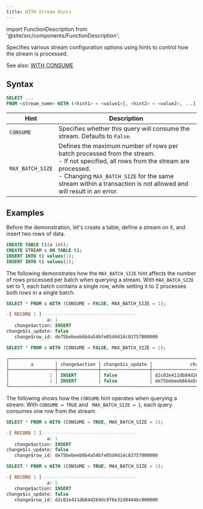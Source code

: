 ```yaml
---
title: WITH Stream Hints
---
```

import FunctionDescription from '@site/src/components/FunctionDescription';

<FunctionDescription description="Introduced or updated: v1.2.670"/>

Specifies various stream configuration options using hints to control how the stream is processed.

See also: [WITH CONSUME](with-consume.md)

## Syntax

```sql
SELECT ...
FROM <stream_name> WITH (<hint1> = <value1>[, <hint2> = <value2>, ...])
```

| Hint             | Description                                                                                                                                                                               |
|------------------|-------------------------------------------------------------------------------------------------------------------------------------------------------------------------------------------|
| `CONSUME`        | Specifies whether this query will consume the stream. Defaults to `False`.                                                                                                                |
| `MAX_BATCH_SIZE` | Defines the maximum number of rows per batch processed from the stream.<br/>- If not specified, all rows from the stream are processed.<br/>- Changing `MAX_BATCH_SIZE` for the same stream within a transaction is not allowed and will result in an error. |

## Examples

Before the demonstration, let's create a table, define a stream on it, and insert two rows of data.

```sql
CREATE TABLE t1(a int);
CREATE STREAM s ON TABLE t1;
INSERT INTO t1 values(1);
INSERT INTO t1 values(2);
```

The following demonstrates how the `MAX_BATCH_SIZE` hint affects the number of rows processed per batch when querying a stream. With `MAX_BATCH_SIZE` set to 1, each batch contains a single row, while setting it to 2 processes both rows in a single batch.

```sql
SELECT * FROM s WITH (CONSUME = FALSE, MAX_BATCH_SIZE = 1);

-[ RECORD 1 ]-----------------------------------
               a: 1
   change$action: INSERT
change$is_update: false
   change$row_id: de75bebeeb6b4a54bfe05d4d14c83757000000

SELECT * FROM s WITH (CONSUME = FALSE, MAX_BATCH_SIZE = 2);

┌─────────────────────────────────────────────────────────────────────────────────────────────┐
│        a        │ change$action │ change$is_update │              change$row_id             │
├─────────────────┼───────────────┼──────────────────┼────────────────────────────────────────┤
│               2 │ INSERT        │ false            │ d2c02e411db84d269dc9f6e32d8444bc000000 │
│               1 │ INSERT        │ false            │ de75bebeeb6b4a54bfe05d4d14c83757000000 │
└─────────────────────────────────────────────────────────────────────────────────────────────┘
```

The following shows how the `CONSUME` hint operates when querying a stream. With `CONSUME = TRUE` and ` MAX_BATCH_SIZE = 1`, each query consumes one row from the stream.

```sql
SELECT * FROM s WITH (CONSUME = TRUE, MAX_BATCH_SIZE = 1);

-[ RECORD 1 ]-----------------------------------
               a: 1
   change$action: INSERT
change$is_update: false
   change$row_id: de75bebeeb6b4a54bfe05d4d14c83757000000

SELECT * FROM s WITH (CONSUME = TRUE, MAX_BATCH_SIZE = 1);

-[ RECORD 1 ]-----------------------------------
               a: 2
   change$action: INSERT
change$is_update: false
   change$row_id: d2c02e411db84d269dc9f6e32d8444bc000000
```